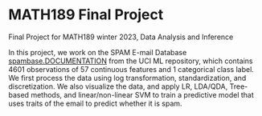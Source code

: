 # MATH189 Final Project
Final Project for MATH189 winter 2023, Data Analysis and Inference

In this project, we work on the SPAM E-mail Database [spambase.DOCUMENTATION](http://www.ics.uci.edu/~mlearn/MLRepository.html) from the UCI ML repository, which contains 4601 observations of 57 continuous features and 1 categorical class label. We first process the data using log transformation, standardization, and discretization. We also visualize the data, and apply LR, LDA/QDA, Tree-based methods, and linear/non-linear SVM to train a predictive model that uses traits of the email to predict whether it is spam. 
